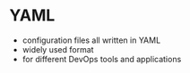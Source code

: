 # YAML
- configuration files all written in YAML
- widely used format
- for different DevOps tools and applications
